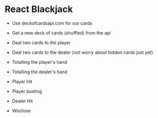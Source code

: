# React Blackjack

- Use deckofcardsapi.com for our cards

- Get a new deck of cards (shuffled) from the api
- Deal two cards to the player
- Deal two cards to the dealer (not worry about hidden cards just yet)
- Totalling the player's hand
- Totalling the dealer's hand
- Player Hit
- Player busting
- Dealer Hit
- Win/lose

